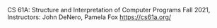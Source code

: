CS 61A: Structure and Interpretation of Computer Programs
Fall 2021, Instructors: John DeNero, Pamela Fox
https://cs61a.org/
